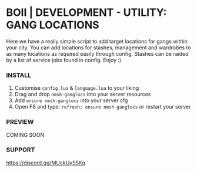 # BOII | DEVELOPMENT - UTILITY: GANG LOCATIONS

Here we have a really simple script to add target locations for gangs within your city.
You can add locations for stashes, management and wardrobes to as many locations as required easily through config.
Stashes can be raided by a list of service jobs found in config.
Enjoy :)

### INSTALL

1) Customise `config.lua` & `language.lua` to your liking
2) Drag and drop `nmsh-ganglocs` into your server resources
3) Add `ensure nmsh-ganglocs` into your server cfg
4) Open F8 and type: `refresh; ensure nmsh-ganglocs` or restart your server

### PREVIEW ###
COMING SOON

### SUPPORT ###
https://discord.gg/MUckUyS5Kq
